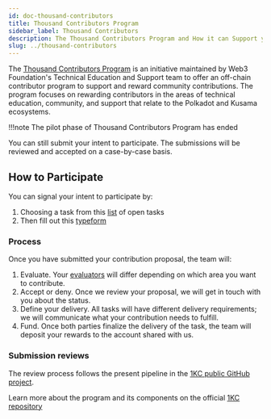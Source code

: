 ```yaml
---
id: doc-thousand-contributors
title: Thousand Contributors Program
sidebar_label: Thousand Contributors
description: The Thousand Contributors Program and How it can Support your Contributions.
slug: ../thousand-contributors
---
```


The [Thousand Contributors Program](https://github.com/w3f/1KC) is an initiative maintained by Web3
Foundation's Technical Education and Support team to offer an off-chain contributor program to
support and reward community contributions. The program focuses on rewarding contributors in the
areas of technical education, community, and support that relate to the Polkadot and Kusama
ecosystems.

!!!note The pilot phase of Thousand Contributors Program has ended

You can still submit your intent to participate. The submissions will be reviewed and accepted on a
case-by-case basis.



## How to Participate

You can signal your intent to participate by:

1. Choosing a task from this [list](https://github.com/orgs/w3f/projects/13) of open tasks
2. Then fill out this [typeform](https://form.typeform.com/to/I9vjnCcI)

### Process

Once you have submitted your contribution proposal, the team will:

1. Evaluate. Your [evaluators](#1kc-evaluators) will differ depending on which area you want to
   contribute.
2. Accept or deny. Once we review your proposal, we will get in touch with you about the status.
3. Define your delivery. All tasks will have different delivery requirements; we will communicate
   what your contribution needs to fulfill.
4. Fund. Once both parties finalize the delivery of the task, the team will deposit your rewards to
   the account shared with us.

### Submission reviews

The review process follows the present pipeline in the
[1KC public GitHub project](https://github.com/orgs/w3f/projects/13).

Learn more about the program and its components on the official
[1KC repository](https://github.com/w3f/1KC)
